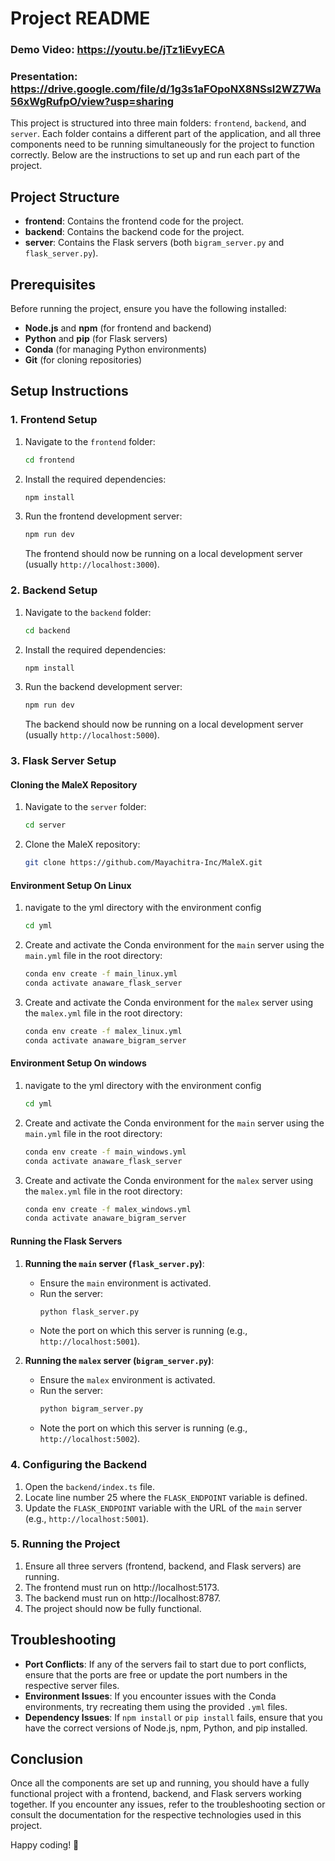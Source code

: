 # Project README

### Demo Video: https://youtu.be/jTz1iEvyECA
### Presentation: https://drive.google.com/file/d/1g3s1aFOpoNX8NSsI2WZ7Wa56xWgRufpO/view?usp=sharing

This project is structured into three main folders: `frontend`, `backend`, and `server`. Each folder contains a different part of the application, and all three components need to be running simultaneously for the project to function correctly. Below are the instructions to set up and run each part of the project.

## Project Structure

- **frontend**: Contains the frontend code for the project.
- **backend**: Contains the backend code for the project.
- **server**: Contains the Flask servers (both `bigram_server.py` and `flask_server.py`).

## Prerequisites

Before running the project, ensure you have the following installed:

- **Node.js** and **npm** (for frontend and backend)
- **Python** and **pip** (for Flask servers)
- **Conda** (for managing Python environments)
- **Git** (for cloning repositories)

## Setup Instructions

### 1. Frontend Setup

1. Navigate to the `frontend` folder:
   ```bash
   cd frontend
   ```

2. Install the required dependencies:
   ```bash
   npm install
   ```

3. Run the frontend development server:
   ```bash
   npm run dev
   ```

   The frontend should now be running on a local development server (usually `http://localhost:3000`).

### 2. Backend Setup

1. Navigate to the `backend` folder:
   ```bash
   cd backend
   ```

2. Install the required dependencies:
   ```bash
   npm install
   ```

3. Run the backend development server:
   ```bash
   npm run dev
   ```

   The backend should now be running on a local development server (usually `http://localhost:5000`).

### 3. Flask Server Setup

#### Cloning the MaleX Repository

1. Navigate to the `server` folder:
   ```bash
   cd server
   ```

2. Clone the MaleX repository:
   ```bash
   git clone https://github.com/Mayachitra-Inc/MaleX.git
   ```

#### Environment Setup On Linux

1. navigate to the yml directory with the environment config
   ```bash
   cd yml
   ```
2. Create and activate the Conda environment for the `main` server using the `main.yml` file in the root directory:
   ```bash
   conda env create -f main_linux.yml
   conda activate anaware_flask_server
   ```

3. Create and activate the Conda environment for the `malex` server using the `malex.yml` file in the root directory:
   ```bash
   conda env create -f malex_linux.yml
   conda activate anaware_bigram_server
   ```

#### Environment Setup On windows
1. navigate to the yml directory with the environment config
   ```bash
   cd yml
   ```
2. Create and activate the Conda environment for the `main` server using the `main.yml` file in the root directory:
   ```bash
   conda env create -f main_windows.yml
   conda activate anaware_flask_server
   ```

3. Create and activate the Conda environment for the `malex` server using the `malex.yml` file in the root directory:
   ```bash
   conda env create -f malex_windows.yml
   conda activate anaware_bigram_server
   ```


#### Running the Flask Servers

1. **Running the `main` server (`flask_server.py`)**:
   - Ensure the `main` environment is activated.
   - Run the server:
     ```bash
     python flask_server.py
     ```
   - Note the port on which this server is running (e.g., `http://localhost:5001`).

2. **Running the `malex` server (`bigram_server.py`)**:
   - Ensure the `malex` environment is activated.
   - Run the server:
     ```bash
     python bigram_server.py
     ```
   - Note the port on which this server is running (e.g., `http://localhost:5002`).

### 4. Configuring the Backend

1. Open the `backend/index.ts` file.
2. Locate line number 25 where the `FLASK_ENDPOINT` variable is defined.
3. Update the `FLASK_ENDPOINT` variable with the URL of the `main` server (e.g., `http://localhost:5001`).

### 5. Running the Project

1. Ensure all three servers (frontend, backend, and Flask servers) are running.
2. The frontend must run on http://localhost:5173.
3. The backend must run on http://localhost:8787.
4. The project should now be fully functional.

## Troubleshooting

- **Port Conflicts**: If any of the servers fail to start due to port conflicts, ensure that the ports are free or update the port numbers in the respective server files.
- **Environment Issues**: If you encounter issues with the Conda environments, try recreating them using the provided `.yml` files.
- **Dependency Issues**: If `npm install` or `pip install` fails, ensure that you have the correct versions of Node.js, npm, Python, and pip installed.

## Conclusion

Once all the components are set up and running, you should have a fully functional project with a frontend, backend, and Flask servers working together. If you encounter any issues, refer to the troubleshooting section or consult the documentation for the respective technologies used in this project.

Happy coding! 🚀
